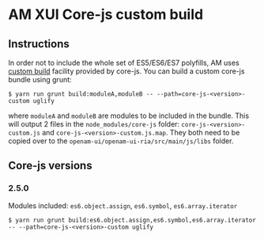 <!--
 * The contents of this file are subject to the terms of the Common Development and
 * Distribution License (the License). You may not use this file except in compliance with the
 * License.
 *
 * You can obtain a copy of the License at legal/CDDLv1.0.txt. See the License for the
 * specific language governing permission and limitations under the License.
 *
 * When distributing Covered Software, include this CDDL Header Notice in each file and include
 * the License file at legal/CDDLv1.0.txt. If applicable, add the following below the CDDL
 * Header, with the fields enclosed by brackets [] replaced by your own identifying
 * information: "Portions copyright [year] [name of copyright owner]".
 *
 * Copyright 2017 ForgeRock AS. All Rights Reserved
-->
# AM XUI Core-js custom build

## Instructions
In order not to include the whole set of ES5/ES6/ES7 polyfills, AM uses  [custom build][customBuild] facility provided by core-js.
You can build a custom core-js bundle using grunt:
```
$ yarn run grunt build:moduleA,moduleB -- --path=core-js-<version>-custom uglify
```
where `moduleA` and `moduleB` are modules to be included in the bundle. This will output 2 files in the `node_modules/core-js` folder: `core-js-<version>-custom.js` and `core-js-<version>-custom.js.map`. They both need to be copied over to the `openam-ui/openam-ui-ria/src/main/js/libs` folder.

## Core-js versions

### 2.5.0
Modules included: `es6.object.assign`, `es6.symbol`, `es6.array.iterator`
```
$ yarn run grunt build:es6.object.assign,es6.symbol,es6.array.iterator -- --path=core-js-<version>-custom uglify
```

[customBuild]: https://github.com/zloirock/core-js#custom-build-from-the-command-line
